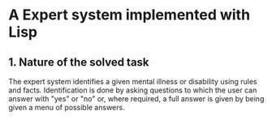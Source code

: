 # A Expert system implemented with Lisp
## 1. Nature of the solved task
The expert system identifies a given mental illness or disability using rules and facts. Identification is done by asking questions to which the user can answer with "yes" or "no" or, where required, a full answer is given by being given a menu of possible answers.


